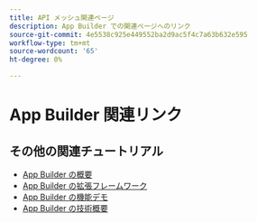 ```yaml
---
title: API メッシュ関連ページ
description: App Builder での関連ページへのリンク
source-git-commit: 4e5538c925e449552ba2d9ac5f4c7a63b632e595
workflow-type: tm+mt
source-wordcount: '65'
ht-degree: 0%

---
```


# App Builder 関連リンク

## その他の関連チュートリアル

* [App Builder の概要](https://experienceleague.adobe.com/docs/commerce-learn/tutorials/adobe-developer-app-builder/introduction-to-app-builder.md)
* [App Builder の拡張フレームワーク](https://experienceleague.adobe.com/docs/commerce-learn/tutorials/adobe-developer-app-builder/extensibility-framework-commerce-eventing.md)
* [App Builder の機能デモ](https://experienceleague.adobe.com/docs/commerce-learn/tutorials/adobe-developer-app-builder/app-builder-functional-demonstration.md)
* [App Builder の技術概要](https://experienceleague.adobe.com/docs/commerce-learn/tutorials/adobe-developer-app-builder/app-builder-technical-overview.md)
